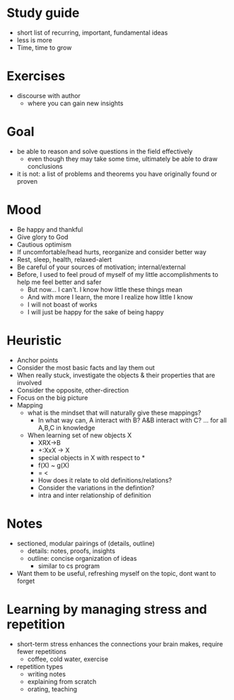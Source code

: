 # Study guide
* short list of recurring, important, fundamental ideas
* less is more
* Time, time to grow


# Exercises
* discourse with author
  * where you can gain new insights

# Goal
* be able to reason and solve questions in the field effectively
  * even though they may take some time, ultimately be able to draw conclusions
* it is not: a list of problems and theorems you have originally found or proven

# Mood
* Be happy and thankful
* Give glory to God
* Cautious optimism
* If uncomfortable/head hurts, reorganize and consider better way
* Rest, sleep, health, relaxed-alert
* Be careful of your sources of motivation; internal/external
* Before, I used to feel proud of myself of my little accomplishments to help me feel better and safer
  * But now... I can't. I know how little these things mean 
  * And with more I learn, the more I realize how little I know
  * I will not boast of works
  * I will just be happy for the sake of being happy

# Heuristic
* Anchor points
* Consider the most basic facts and lay them out
* When really stuck, investigate the objects & their properties that are involved
* Consider the opposite, other-direction
* Focus on the big picture
* Mapping
  * what is the mindset that will naturally give these mappings?
    * In what way can, A interact with B? A&B interact with C? ... for all A,B,C in knowledge
  * When learning set of new objects X
    * XRX->B
    * +:XxX -> X
    * special objects in X with respect to *
    * f(X) ~ g(X)
    * = <
    * How does it relate to old definitions/relations?
    * Consider the variations in the defintion?
    * intra and inter relationship of definition

# Notes
* sectioned, modular pairings of (details, outline)
  * details: notes, proofs, insights
  * outline: concise organization of ideas
    * similar to cs program
* Want them to be useful, refreshing myself on the topic, dont want to forget

# Learning by managing stress and repetition
* short-term stress enhances the connections your brain makes, require fewer repetitions
  * coffee, cold water, exercise
* repetition types
  * writing notes
  * explaining from scratch
  * orating, teaching
